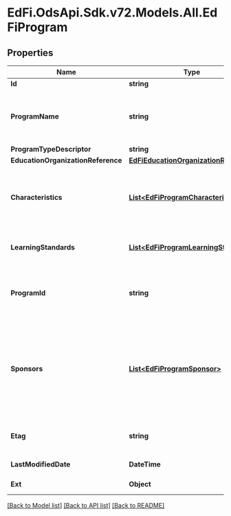# EdFi.OdsApi.Sdk.v72.Models.All.EdFiProgram

## Properties

Name | Type | Description | Notes
------------ | ------------- | ------------- | -------------
**Id** | **string** |  | [optional] 
**ProgramName** | **string** | The formal name of the program of instruction, training, services, or benefits available through federal, state, or local agencies. | 
**ProgramTypeDescriptor** | **string** | The type of program. | 
**EducationOrganizationReference** | [**EdFiEducationOrganizationReference**](EdFiEducationOrganizationReference.md) |  | 
**Characteristics** | [**List&lt;EdFiProgramCharacteristic&gt;**](EdFiProgramCharacteristic.md) | An unordered collection of programCharacteristics. Reflects important characteristics of the program, such as categories or particular indications. | [optional] 
**LearningStandards** | [**List&lt;EdFiProgramLearningStandard&gt;**](EdFiProgramLearningStandard.md) | An unordered collection of programLearningStandards. Learning standard followed by this program. | [optional] 
**ProgramId** | **string** | A unique number or alphanumeric code assigned to a program by a school, school system, a state, or other agency or entity. | [optional] 
**Sponsors** | [**List&lt;EdFiProgramSponsor&gt;**](EdFiProgramSponsor.md) | An unordered collection of programSponsors. Ultimate and intermediate providers of funds for a particular educational or service program or activity, or for an individual&#39;s participation in the program or activity (e.g., Federal, State, ESC, District, School, Private Organization). | [optional] 
**Etag** | **string** | A unique system-generated value that identifies the version of the resource. | [optional] 
**LastModifiedDate** | **DateTime** | The date and time the resource was last modified. | [optional] 
**Ext** | **Object** | Extensions to the Program entity. | [optional] 

[[Back to Model list]](../README.md#documentation-for-models) [[Back to API list]](../README.md#documentation-for-api-endpoints) [[Back to README]](../README.md)


